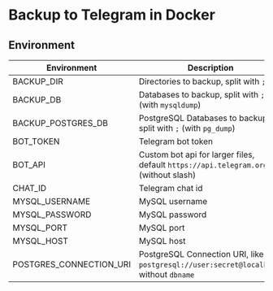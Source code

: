 # Backup to Telegram in Docker

## Environment

| Environment | Description |
| --- | ----------- |
| BACKUP_DIR | Directories to backup, split with `;` |
| BACKUP_DB | Databases to backup, split with `;` (with `mysqldump`) |
| BACKUP_POSTGRES_DB | PostgreSQL Databases to backup, split with `;` (with `pg_dump`) |
| BOT_TOKEN | Telegram bot token |
| BOT_API | Custom bot api for larger files, default `https://api.telegram.org` (without slash) |
| CHAT_ID | Telegram chat id |
| MYSQL_USERNAME | MySQL username |
| MYSQL_PASSWORD | MySQL password |
| MYSQL_PORT | MySQL port |
| MYSQL_HOST | MySQL host |
| POSTGRES_CONNECTION_URI | PostgreSQL Connection URI, like `postgresql://user:secret@localhost`, without `dbname` |